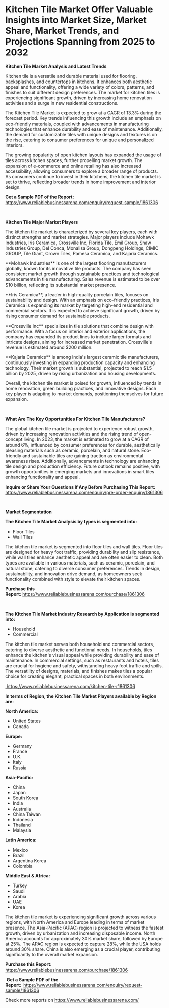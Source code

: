 <p><h1>Kitchen Tile Market Offer Valuable Insights into Market Size, Market Share, Market Trends, and Projections Spanning from 2025 to 2032</h1></p><p><strong>Kitchen Tile Market Analysis and Latest Trends</strong></p>
<p><p>Kitchen tile is a versatile and durable material used for flooring, backsplashes, and countertops in kitchens. It enhances both aesthetic appeal and functionality, offering a wide variety of colors, patterns, and finishes to suit different design preferences. The market for kitchen tiles is experiencing significant growth, driven by increasing home renovation activities and a surge in new residential constructions. </p><p>The Kitchen Tile Market is expected to grow at a CAGR of 13.3% during the forecast period. Key trends influencing this growth include an emphasis on eco-friendly materials, coupled with advancements in manufacturing technologies that enhance durability and ease of maintenance. Additionally, the demand for customizable tiles with unique designs and textures is on the rise, catering to consumer preferences for unique and personalized interiors.</p><p>The growing popularity of open kitchen layouts has expanded the usage of tiles across kitchen spaces, further propelling market growth. The expansion of e-commerce and online retailing has also increased accessibility, allowing consumers to explore a broader range of products. As consumers continue to invest in their kitchens, the kitchen tile market is set to thrive, reflecting broader trends in home improvement and interior design.</p></p>
<p><strong>Get a Sample PDF of the Report:&nbsp;</strong> <a href="https://www.reliablebusinessarena.com/enquiry/request-sample/1861306?utm_campaign=3211&utm_medium=2&utm_source=Github&utm_content=ia&utm_term=01042025&utm_id=kitchen-tile">https://www.reliablebusinessarena.com/enquiry/request-sample/1861306</a></p>
<p>&nbsp;</p>
<p><strong>Kitchen Tile Major Market Players</strong></p>
<p><p>The kitchen tile market is characterized by several key players, each with distinct strengths and market strategies. Major players include Mohawk Industries, Iris Ceramica, Crossville Inc, Florida Tile, Emil Group, Shaw Industries Group, Del Conca, Monalisa Group, Dongpeng Holdings, CIMIC GROUP, Tile Giant, Crown Tiles, Pamesa Ceramica, and Kajaria Ceramics.</p><p>**Mohawk Industries** is one of the largest flooring manufacturers globally, known for its innovative tile products. The company has seen consistent market growth through sustainable practices and technological advancements in tile manufacturing. Sales revenue is estimated to be over $10 billion, reflecting its substantial market presence.</p><p>**Iris Ceramica**, a leader in high-quality porcelain tiles, focuses on sustainability and design. With an emphasis on eco-friendly practices, Iris Ceramica is expanding its market by targeting high-end residential and commercial sectors. It is expected to achieve significant growth, driven by rising consumer demand for sustainable products.</p><p>**Crossville Inc** specializes in tile solutions that combine design with performance. With a focus on interior and exterior applications, the company has expanded its product lines to include larger formats and intricate designs, aiming for increased market penetration. Crossville's revenue is estimated around $200 million.</p><p>**Kajaria Ceramics** is among India's largest ceramic tile manufacturers, continuously investing in expanding production capacity and enhancing technology. Their market growth is substantial, projected to reach $1.5 billion by 2025, driven by rising urbanization and housing developments.</p><p>Overall, the kitchen tile market is poised for growth, influenced by trends in home renovation, green building practices, and innovative designs. Each key player is adapting to market demands, positioning themselves for future expansion.</p></p>
<p>&nbsp;</p>
<p><strong>What Are The Key Opportunities For Kitchen Tile Manufacturers?</strong></p>
<p><p>The global kitchen tile market is projected to experience robust growth, driven by increasing renovation activities and the rising trend of open-concept living. In 2023, the market is estimated to grow at a CAGR of around 6%, influenced by consumer preferences for durable, aesthetically pleasing materials such as ceramic, porcelain, and natural stone. Eco-friendly and sustainable tiles are gaining traction as environmental awareness rises. Additionally, advancements in technology are enhancing tile design and production efficiency. Future outlook remains positive, with growth opportunities in emerging markets and innovations in smart tiles enhancing functionality and appeal.</p></p>
<p><strong>Inquire or Share Your Questions If Any Before Purchasing This Report:</strong> <a href="https://www.reliablebusinessarena.com/enquiry/pre-order-enquiry/1861306?utm_campaign=3211&utm_medium=2&utm_source=Github&utm_content=ia&utm_term=01042025&utm_id=kitchen-tile">https://www.reliablebusinessarena.com/enquiry/pre-order-enquiry/1861306</a></p>
<p>&nbsp;</p>
<p><strong>Market Segmentation</strong></p>
<p><strong>The Kitchen Tile Market Analysis by types is segmented into:</strong></p>
<p><ul><li>Floor Tiles</li><li>Wall Tiles</li></ul></p>
<p><p>The kitchen tile market is segmented into floor tiles and wall tiles. Floor tiles are designed for heavy foot traffic, providing durability and slip resistance, while wall tiles enhance aesthetic appeal and are often easier to clean. Both types are available in various materials, such as ceramic, porcelain, and natural stone, catering to diverse consumer preferences. Trends in design, sustainability, and innovation drive demand, as homeowners seek functionality combined with style to elevate their kitchen spaces.</p></p>
<p><strong>Purchase this Report:&nbsp;</strong><a href="https://www.reliablebusinessarena.com/purchase/1861306?utm_campaign=3211&utm_medium=2&utm_source=Github&utm_content=ia&utm_term=01042025&utm_id=kitchen-tile">https://www.reliablebusinessarena.com/purchase/1861306</a></p>
<p>&nbsp;</p>
<p><strong>The Kitchen Tile Market Industry Research by Application is segmented into:</strong></p>
<p><ul><li>Household</li><li>Commercial</li></ul></p>
<p><p>The kitchen tile market serves both household and commercial sectors, catering to diverse aesthetic and functional needs. In households, tiles enhance the kitchen's visual appeal while providing durability and ease of maintenance. In commercial settings, such as restaurants and hotels, tiles are crucial for hygiene and safety, withstanding heavy foot traffic and spills. The versatility of designs, materials, and finishes makes tiles a popular choice for creating elegant, practical spaces in both environments.</p></p>
<p><a href="https://www.reliablebusinessarena.com/kitchen-tile-r1861306?utm_campaign=3211&utm_medium=2&utm_source=Github&utm_content=ia&utm_term=01042025&utm_id=kitchen-tile">&nbsp;https://www.reliablebusinessarena.com/kitchen-tile-r1861306</a></p>
<p><strong>In terms of Region, the Kitchen Tile Market Players available by Region are:</strong></p>
<p>
    <p> <strong> North America: </strong>
        <ul>
            <li>United States</li>
            <li>Canada</li>
        </ul>
        </p> 
    <p> <strong> Europe: </strong>
        <ul>
            <li>Germany</li>
            <li>France</li>
            <li>U.K.</li>
            <li>Italy</li>
            <li>Russia</li>
        </ul>
        </p> 
    <p> <strong> Asia-Pacific: </strong>
        <ul>
            <li>China</li>
            <li>Japan</li>
            <li>South Korea</li>
            <li>India</li>
            <li>Australia</li>
            <li>China Taiwan</li>
            <li>Indonesia</li>
            <li>Thailand</li>
            <li>Malaysia</li>
        </ul>
        </p> 
    <p> <strong> Latin America: </strong>
        <ul>
            <li>Mexico</li>
            <li>Brazil</li>
            <li>Argentina Korea</li>
            <li>Colombia</li>
        </ul>
        </p> 
    <p> <strong> Middle East & Africa: </strong>
        <ul>
            <li>Turkey</li>
            <li>Saudi</li>
            <li>Arabia</li>
            <li>UAE</li>
            <li>Korea</li>
        </ul>
    </p>
    </p>
<p><p>The kitchen tile market is experiencing significant growth across various regions, with North America and Europe leading in terms of market presence. The Asia-Pacific (APAC) region is projected to witness the fastest growth, driven by urbanization and increasing disposable income. North America accounts for approximately 30% market share, followed by Europe at 25%. The APAC region is expected to capture 28%, while the USA holds around 30% share. China is also emerging as a crucial player, contributing significantly to the overall market expansion.</p></p>
<p><strong>Purchase this Report: </strong><a href="https://www.reliablebusinessarena.com/purchase/1861306?utm_campaign=3211&utm_medium=2&utm_source=Github&utm_content=ia&utm_term=01042025&utm_id=kitchen-tile">https://www.reliablebusinessarena.com/purchase/1861306</a></p>
<p>&nbsp;<strong>Get a Sample PDF of the Report:&nbsp;&nbsp;</strong><a href="https://www.reliablebusinessarena.com/enquiry/request-sample/1861306?utm_campaign=3211&utm_medium=2&utm_source=Github&utm_content=ia&utm_term=01042025&utm_id=kitchen-tile">https://www.reliablebusinessarena.com/enquiry/request-sample/1861306</a></p>
<p><strong></strong></p>
<p>Check more reports on <a href="https://www.reliablebusinessarena.com/?utm_campaign=3211&utm_medium=2&utm_source=Github&utm_content=ia&utm_term=01042025&utm_id=kitchen-tile">https://www.reliablebusinessarena.com/</a></p>